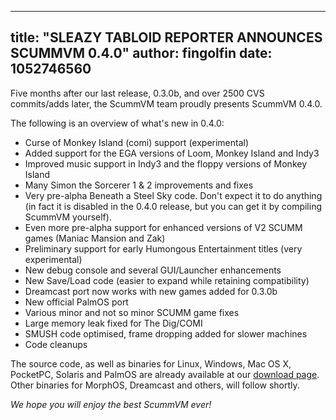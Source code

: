 
---
title: "SLEAZY TABLOID REPORTER ANNOUNCES SCUMMVM 0.4.0"
author: fingolfin
date: 1052746560
---

Five months after our last release, 0.3.0b, and over 2500 CVS commits/adds later, the ScummVM team proudly presents ScummVM 0.4.0.

The following is an overview of what's new in 0.4.0:

*   Curse of Monkey Island (comi) support (experimental)
*   Added support for the EGA versions of Loom, Monkey Island and Indy3
*   Improved music support in Indy3 and the floppy versions of Monkey Island
*   Many Simon the Sorcerer 1 & 2 improvements and fixes
*   Very pre-alpha Beneath a Steel Sky code. Don't expect it to do anything (in fact it is disabled in the 0.4.0 release, but you can get it by compiling ScummVM yourself).
*   Even more pre-alpha support for enhanced versions of V2 SCUMM games (Maniac Mansion and Zak)
*   Preliminary support for early Humongous Entertainment titles (very experimental)
*   New debug console and several GUI/Launcher enhancements
*   New Save/Load code (easier to expand while retaining compatibility)
*   Dreamcast port now works with new games added for 0.3.0b
*   New official PalmOS port
*   Various minor and not so minor SCUMM game fixes
*   Large memory leak fixed for The Dig/COMI
*   SMUSH code optimised, frame dropping added for slower machines
*   Code cleanups

The source code, as well as binaries for Linux, Windows, Mac OS X, PocketPC, Solaris and PalmOS are already available at our [download page](/downloads/). Other binaries for MorphOS, Dreamcast and others, will follow shortly.

*We hope you will enjoy the best ScummVM ever!*
